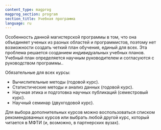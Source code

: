 ```yaml
---
content_type: magprog
magprog_section: program
section_title: Учебная программа
language: ru
---
```


Особенность данной магистерской программы в том, что она объединяет ученых из разных областей и программистов, поэтому нет возможности создать четкий план обучения, единый для всех. Эта проблема решается созданием индивидуальных учебных планов. Учебный план определяется научным руководителем и согласуются с руководством программы..

Обязательные для всех курсы:

* Вычислительные методы (годовой курс).
* Статистические методы и анализ данных (годовой курс).
* Научная этика и подготовка научных публикаций (семестровый курс).
* Научный семинар (двухгодовой курс).

Для выбора дополнительных курсов можно воспользоваться списком рекомендованных курсов или выбрать любой другой курс, который читается в МФТИ (и, возможно, в партнерских вузах).
